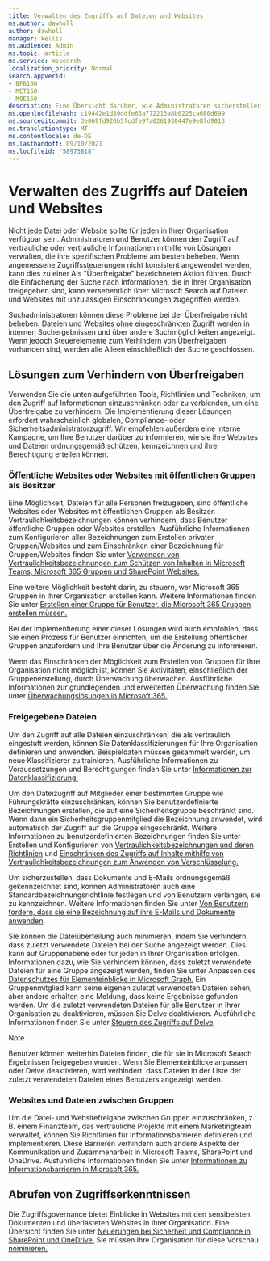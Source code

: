 ```yaml
---
title: Verwalten des Zugriffs auf Dateien und Websites
ms.author: dawholl
author: dawholl
manager: kellis
ms.audience: Admin
ms.topic: article
ms.service: mssearch
localization_priority: Normal
search.appverid:
- BFB160
- MET150
- MOE150
description: Eine Übersicht darüber, wie Administratoren sicherstellen können, dass der Zugriff auf Websites und Dateien innerhalb ihrer Organisation ordnungsgemäß eingeschränkt ist.
ms.openlocfilehash: c19442e1d89ddfe65a772213a8b0225ca680d699
ms.sourcegitcommit: 3e069fd920b5fcdfe97a0261930447e9e87d9013
ms.translationtype: MT
ms.contentlocale: de-DE
ms.lasthandoff: 09/10/2021
ms.locfileid: "58973818"
---
```

# <a name="manage-access-to-files-and-sites"></a>Verwalten des Zugriffs auf Dateien und Websites

Nicht jede Datei oder Website sollte für jeden in Ihrer Organisation verfügbar sein. Administratoren und Benutzer können den Zugriff auf vertrauliche oder vertrauliche Informationen mithilfe von Lösungen verwalten, die ihre spezifischen Probleme am besten beheben. Wenn angemessene Zugriffssteuerungen nicht konsistent angewendet werden, kann dies zu einer Als "Überfreigabe" bezeichneten Aktion führen. Durch die Einfacherung der Suche nach Informationen, die in Ihrer Organisation freigegeben sind, kann versehentlich über Microsoft Search auf Dateien und Websites mit unzulässigen Einschränkungen zugegriffen werden.

Suchadministratoren können diese Probleme bei der Überfreigabe nicht beheben. Dateien und Websites ohne eingeschränkten Zugriff werden in internen Suchergebnissen und über andere Suchmöglichkeiten angezeigt. Wenn jedoch Steuerelemente zum Verhindern von Überfreigaben vorhanden sind, werden alle Alleen einschließlich der Suche geschlossen.

## <a name="solutions-to-prevent-oversharing"></a>Lösungen zum Verhindern von Überfreigaben

Verwenden Sie die unten aufgeführten Tools, Richtlinien und Techniken, um den Zugriff auf Informationen einzuschränken oder zu verblenden, um eine Überfreigabe zu verhindern. Die Implementierung dieser Lösungen erfordert wahrscheinlich globalen, Compliance- oder Sicherheitsadministratorzugriff. Wir empfehlen außerdem eine interne Kampagne, um Ihre Benutzer darüber zu informieren, wie sie ihre Websites und Dateien ordnungsgemäß schützen, kennzeichnen und ihre Berechtigung erteilen können.

### <a name="public-sites-or-sites-with-public-groups-as-owners"></a>Öffentliche Websites oder Websites mit öffentlichen Gruppen als Besitzer

Eine Möglichkeit, Dateien für alle Personen freizugeben, sind öffentliche Websites oder Websites mit öffentlichen Gruppen als Besitzer. Vertraulichkeitsbezeichnungen können verhindern, dass Benutzer öffentliche Gruppen oder Websites erstellen. Ausführliche Informationen zum Konfigurieren aller Bezeichnungen zum Erstellen privater Gruppen/Websites und zum Einschränken einer Bezeichnung für Gruppen/Websites finden Sie unter [Verwenden von Vertraulichkeitsbezeichnungen zum Schützen von Inhalten in Microsoft Teams, Microsoft 365 Gruppen und SharePoint Websites.](/microsoft-365/compliance/sensitivity-labels-teams-groups-sites)

Eine weitere Möglichkeit besteht darin, zu steuern, wer Microsoft 365 Gruppen in Ihrer Organisation erstellen kann. Weitere Informationen finden Sie unter [Erstellen einer Gruppe für Benutzer, die Microsoft 365 Gruppen erstellen müssen.](/microsoft-365/solutions/manage-creation-of-groups#step-1-create-a-group-for-users-who-need-to-create-microsoft-365-groups)

Bei der Implementierung einer dieser Lösungen wird auch empfohlen, dass Sie einen Prozess für Benutzer einrichten, um die Erstellung öffentlicher Gruppen anzufordern und Ihre Benutzer über die Änderung zu informieren.

Wenn das Einschränken der Möglichkeit zum Erstellen von Gruppen für Ihre Organisation nicht möglich ist, können Sie Aktivitäten, einschließlich der Gruppenerstellung, durch Überwachung überwachen. Ausführliche Informationen zur grundlegenden und erweiterten Überwachung finden Sie unter [Überwachungslösungen in Microsoft 365.](/microsoft-365/compliance/auditing-solutions-overview)

### <a name="shared-files"></a>Freigegebene Dateien

Um den Zugriff auf alle Dateien einzuschränken, die als vertraulich eingestuft werden, können Sie Datenklassifizierungen für Ihre Organisation definieren und anwenden. Beispieldaten müssen gesammelt werden, um neue Klassifizierer zu trainieren. Ausführliche Informationen zu Voraussetzungen und Berechtigungen finden Sie unter [Informationen zur Datenklassifizierung.](/microsoft-365/compliance/data-classification-overview)

Um den Dateizugriff auf Mitglieder einer bestimmten Gruppe wie Führungskräfte einzuschränken, können Sie benutzerdefinierte Bezeichnungen erstellen, die auf eine Sicherheitsgruppe beschränkt sind. Wenn dann ein Sicherheitsgruppenmitglied die Bezeichnung anwendet, wird automatisch der Zugriff auf die Gruppe eingeschränkt. Weitere Informationen zu benutzerdefinierten Bezeichnungen finden Sie unter Erstellen und Konfigurieren von [Vertraulichkeitsbezeichnungen und deren Richtlinien](/microsoft-365/compliance/create-sensitivity-labels) und [Einschränken des Zugriffs auf Inhalte mithilfe von Vertraulichkeitsbezeichnungen zum Anwenden von Verschlüsselung.](/microsoft-365/compliance/encryption-sensitivity-labels)

Um sicherzustellen, dass Dokumente und E-Mails ordnungsgemäß gekennzeichnet sind, können Administratoren auch eine Standardbezeichnungsrichtlinie festlegen und von Benutzern verlangen, sie zu kennzeichnen. Weitere Informationen finden Sie unter [Von Benutzern fordern, dass sie eine Bezeichnung auf ihre E-Mails und Dokumente anwenden](/microsoft-365/compliance/sensitivity-labels-office-apps#require-users-to-apply-a-label-to-their-email-and-documents).

Sie können die Dateiüberteilung auch minimieren, indem Sie verhindern, dass zuletzt verwendete Dateien bei der Suche angezeigt werden. Dies kann auf Gruppenebene oder für jeden in Ihrer Organisation erfolgen. Informationen dazu, wie Sie verhindern können, dass zuletzt verwendete Dateien für eine Gruppe angezeigt werden, finden Sie unter Anpassen des [Datenschutzes für Elementeinblicke in Microsoft Graph.](/graph/insights-customize-item-insights-privacy) Ein Gruppenmitglied kann seine eigenen zuletzt verwendeten Dateien sehen, aber andere erhalten eine Meldung, dass keine Ergebnisse gefunden werden. Um die zuletzt verwendeten Dateien für alle Benutzer in Ihrer Organisation zu deaktivieren, müssen Sie Delve deaktivieren. Ausführliche Informationen finden Sie unter [Steuern des Zugriffs auf Delve](/sharepoint/delve-for-office-365-admins#control-access-to-delve).

> [!Note]
> Benutzer können weiterhin Dateien finden, die für sie in Microsoft Search Ergebnissen freigegeben wurden. Wenn Sie Elementeinblicke anpassen oder Delve deaktivieren, wird verhindert, dass Dateien in der Liste der zuletzt verwendeten Dateien eines Benutzers angezeigt werden.

### <a name="sites-and-files-between-groups"></a>Websites und Dateien zwischen Gruppen

Um die Datei- und Websitefreigabe zwischen Gruppen einzuschränken, z. B. einem Finanzteam, das vertrauliche Projekte mit einem Marketingteam verwaltet, können Sie Richtlinien für Informationsbarrieren definieren und implementieren. Diese Barrieren verhindern auch andere Aspekte der Kommunikation und Zusammenarbeit in Microsoft Teams, SharePoint und OneDrive. Ausführliche Informationen finden Sie unter [Informationen zu Informationsbarrieren in Microsoft 365.](/microsoft-365/compliance/information-barriers)

## <a name="get-access-insights"></a>Abrufen von Zugriffserkenntnissen

Die Zugriffsgovernance bietet Einblicke in Websites mit den sensibelsten Dokumenten und überlasteten Websites in Ihrer Organisation. Eine Übersicht finden Sie unter [Neuerungen bei Sicherheit und Compliance in SharePoint und OneDrive.](https://techcommunity.microsoft.com/t5/microsoft-sharepoint-blog/what-s-new-in-security-and-compliance-in-sharepoint-and-onedrive/ba-p/1696705) Sie müssen Ihre Organisation für diese Vorschau [nominieren.](https://forms.microsoft.com/Pages/ResponsePage.aspx?id=v4j5cvGGr0GRqy180BHbR3-O9WDTKhhDtgWfphwS9YhUM0hJNklNRkZKMlhLNDRZNzlEQlVDSjdZVi4u)
